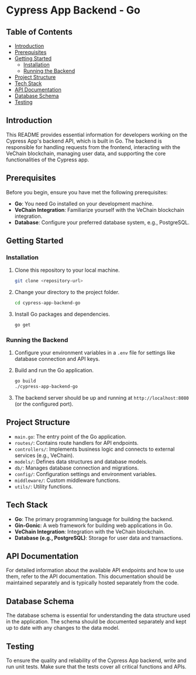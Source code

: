 # Cypress App Backend - Go

## Table of Contents
- [Introduction](#introduction)
- [Prerequisites](#prerequisites)
- [Getting Started](#getting-started)
  - [Installation](#installation)
  - [Running the Backend](#running-the-backend)
- [Project Structure](#project-structure)
- [Tech Stack](#tech-stack)
- [API Documentation](#api-documentation)
- [Database Schema](#database-schema)
- [Testing](#testing)

## Introduction
This README provides essential information for developers working on the Cypress App's backend API, which is built in Go. The backend is responsible for handling requests from the frontend, interacting with the VeChain blockchain, managing user data, and supporting the core functionalities of the Cypress app.

## Prerequisites
Before you begin, ensure you have met the following prerequisites:

- **Go**: You need Go installed on your development machine.
- **VeChain Integration**: Familiarize yourself with the VeChain blockchain integration.
- **Database**: Configure your preferred database system, e.g., PostgreSQL.

## Getting Started

### Installation
1. Clone this repository to your local machine.

   ```bash
   git clone <repository-url>
   ```

2. Change your directory to the project folder.

   ```bash
   cd cypress-app-backend-go
   ```

3. Install Go packages and dependencies.

   ```bash
   go get
   ```

### Running the Backend
1. Configure your environment variables in a `.env` file for settings like database connection and API keys.

2. Build and run the Go application.

   ```bash
   go build
   ./cypress-app-backend-go
   ```

3. The backend server should be up and running at `http://localhost:8080` (or the configured port).

## Project Structure
- `main.go`: The entry point of the Go application.
- `routes/`: Contains route handlers for API endpoints.
- `controllers/`: Implements business logic and connects to external services (e.g., VeChain).
- `models/`: Defines data structures and database models.
- `db/`: Manages database connection and migrations.
- `config/`: Configuration settings and environment variables.
- `middleware/`: Custom middleware functions.
- `utils/`: Utility functions.

## Tech Stack
- **Go**: The primary programming language for building the backend.
- **Gin-Gonic**: A web framework for building web applications in Go.
- **VeChain Integration**: Integration with the VeChain blockchain.
- **Database (e.g., PostgreSQL)**: Storage for user data and transactions.

## API Documentation
For detailed information about the available API endpoints and how to use them, refer to the API documentation. This documentation should be maintained separately and is typically hosted separately from the code.

## Database Schema
The database schema is essential for understanding the data structure used in the application. The schema should be documented separately and kept up to date with any changes to the data model.

## Testing
To ensure the quality and reliability of the Cypress App backend, write and run unit tests. Make sure that the tests cover all critical functions and APIs.
